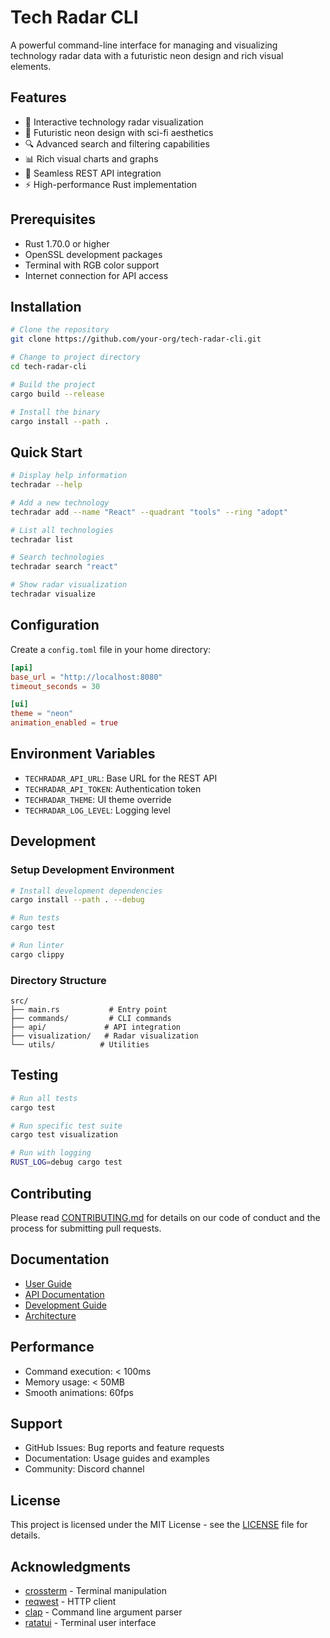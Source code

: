 # Tech Radar CLI

A powerful command-line interface for managing and visualizing technology radar data with a futuristic neon design and rich visual elements.

## Features

- 🎯 Interactive technology radar visualization
- 🚀 Futuristic neon design with sci-fi aesthetics
- 🔍 Advanced search and filtering capabilities
- 📊 Rich visual charts and graphs
- 🔄 Seamless REST API integration
- ⚡ High-performance Rust implementation

## Prerequisites

- Rust 1.70.0 or higher
- OpenSSL development packages
- Terminal with RGB color support
- Internet connection for API access

## Installation

```bash
# Clone the repository
git clone https://github.com/your-org/tech-radar-cli.git

# Change to project directory
cd tech-radar-cli

# Build the project
cargo build --release

# Install the binary
cargo install --path .
```

## Quick Start

```bash
# Display help information
techradar --help

# Add a new technology
techradar add --name "React" --quadrant "tools" --ring "adopt"

# List all technologies
techradar list

# Search technologies
techradar search "react"

# Show radar visualization
techradar visualize
```

## Configuration

Create a `config.toml` file in your home directory:

```toml
[api]
base_url = "http://localhost:8080"
timeout_seconds = 30

[ui]
theme = "neon"
animation_enabled = true
```

## Environment Variables

- `TECHRADAR_API_URL`: Base URL for the REST API
- `TECHRADAR_API_TOKEN`: Authentication token
- `TECHRADAR_THEME`: UI theme override
- `TECHRADAR_LOG_LEVEL`: Logging level

## Development

### Setup Development Environment

```bash
# Install development dependencies
cargo install --path . --debug

# Run tests
cargo test

# Run linter
cargo clippy
```

### Directory Structure

```
src/
├── main.rs           # Entry point
├── commands/         # CLI commands
├── api/             # API integration
├── visualization/   # Radar visualization
└── utils/          # Utilities
```

## Testing

```bash
# Run all tests
cargo test

# Run specific test suite
cargo test visualization

# Run with logging
RUST_LOG=debug cargo test
```

## Contributing

Please read [CONTRIBUTING.md](CONTRIBUTING.md) for details on our code of conduct and the process for submitting pull requests.

## Documentation

- [User Guide](docs/user-guide.md)
- [API Documentation](docs/api.md)
- [Development Guide](docs/development.md)
- [Architecture](docs/architecture.md)

## Performance

- Command execution: < 100ms
- Memory usage: < 50MB
- Smooth animations: 60fps

## Support

- GitHub Issues: Bug reports and feature requests
- Documentation: Usage guides and examples
- Community: Discord channel

## License

This project is licensed under the MIT License - see the [LICENSE](LICENSE) file for details.

## Acknowledgments

- [crossterm](https://github.com/crossterm-rs/crossterm) - Terminal manipulation
- [reqwest](https://github.com/seanmonstar/reqwest) - HTTP client
- [clap](https://github.com/clap-rs/clap) - Command line argument parser
- [ratatui](https://github.com/tui-rs-revival/ratatui) - Terminal user interface